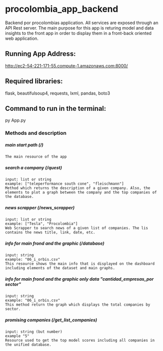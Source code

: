 # procolombia_app_backend
 Backend por procolombias application. All services are exposed through an API Rest server. 
 The main purpose for this app is returing model and data insights to the front app in order
 to display them in a front-back oriented web application.

## Running App Address:
http://ec2-54-221-171-55.compute-1.amazonaws.com:8000/

## Required libraries:
 flask, beautifulsoup4, requests, lxml, pandas, boto3 
 
## Command to run in the terminal: 
 py App.py

### Methods and description

##### main start path (/)
    The main resource of the app

##### search a company (/quest)
	input: list or string
	example: ["teleperformance south cone", "fleischmann"]
    Method which returns the description of a given company. Also, the elements to plot a graph between the company and the top companies of the database.
    

##### news scrapper (/news_scrapper)
	input: list or string
	example: ["Tesla", "Procolombia"]
    Web Scrapper to search news of a given list of companies. The lis contains the news title, link, date, etc.

##### info for main frond and the graphic (/database)
	input: string 
	example: "06_i_orbis.csv"
    This resource shows the main info that is displayed on the dashboard including elements of the dataset and main graphs.

##### info for main frond and the graphic only data "cantidad_empresas_por sector"
	input: string 
	example: "06_i_orbis.csv"
    This method return the graph which displays the total companies by sector.

##### promising companies (/get_list_companies)
	input: string (but number)
	example "5"
    Resource used to get the top model scores including all companies in the unified database.




